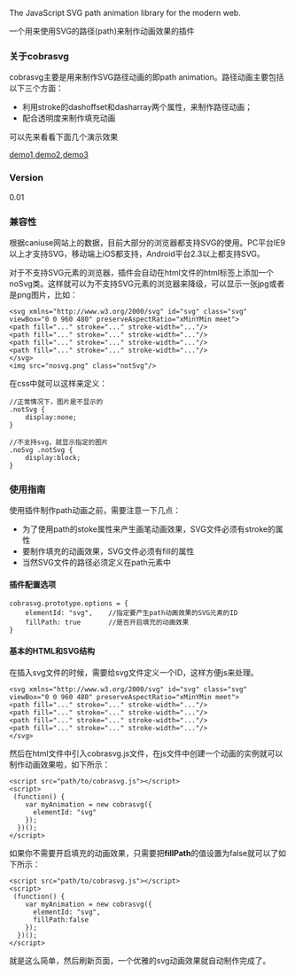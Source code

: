 The JavaScript SVG path animation library for the modern web. 

一个用来使用SVG的路径(path)来制作动画效果的插件

### 关于cobrasvg

cobrasvg主要是用来制作SVG路径动画的即path animation。路径动画主要包括以下三个方面：

* 利用stroke的dashoffset和dasharray两个属性，来制作路径动画；
* 配合透明度来制作填充动画

可以先来看看下面几个演示效果

<a href="http://jsbin.com/lafaqi/1/" target="_blank">demo1</a>,<a href="http://jsbin.com/yisebo/1/" target="_blank">demo2</a>,<a href="http://jsbin.com/gixike/1/" target="_blank">demo3</a>

### Version

0.01

### 兼容性

根据caniuse网站上的数据，目前大部分的浏览器都支持SVG的使用。PC平台IE9以上才支持SVG，移动端上iOS都支持，Android平台2.3以上都支持SVG。

对于不支持SVG元素的浏览器，插件会自动在html文件的html标签上添加一个noSvg类。这样就可以为不支持SVG元素的浏览器来降级，可以显示一张jpg或者是png图片，比如：

	<svg xmlns="http://www.w3.org/2000/svg" id="svg" class="svg" viewBox="0 0 960 480" preserveAspectRatio="xMinYMin meet">
    <path fill="..." stroke="..." stroke-width="..."/>
    <path fill="..." stroke="..." stroke-width="..."/>
    <path fill="..." stroke="..." stroke-width="..."/>
    <path fill="..." stroke="..." stroke-width="..."/>
    </svg>
    <img src="nosvg.png" class="notSvg"/>
    
在css中就可以这样来定义：
	
	//正常情况下，图片是不显示的
	.notSvg {
		display:none;
	}
	
	//不支持svg，就显示指定的图片
	.noSvg .notSvg {
		display:block;
	}
	

### 使用指南

使用插件制作path动画之前，需要注意一下几点：

* 为了使用path的stoke属性来产生画笔动画效果，SVG文件必须有stroke的属性
* 要制作填充的动画效果，SVG文件必须有fill的属性
* 当然SVG文件的路径必须定义在path元素中

#### 插件配置选项

	cobrasvg.prototype.options = {
		elementId: "svg",    //指定要产生path动画效果的SVG元素的ID
		fillPath: true       //是否开启填充的动画效果
	}


#### 基本的HTML和SVG结构

在插入svg文件的时候，需要给svg文件定义一个ID，这样方便js来处理。

	<svg xmlns="http://www.w3.org/2000/svg" id="svg" class="svg" viewBox="0 0 960 480" preserveAspectRatio="xMinYMin meet">
    <path fill="..." stroke="..." stroke-width="..."/>
    <path fill="..." stroke="..." stroke-width="..."/>
    <path fill="..." stroke="..." stroke-width="..."/>
    <path fill="..." stroke="..." stroke-width="..."/>
    </svg>
    
然后在html文件中引入cobrasvg.js文件，在js文件中创建一个动画的实例就可以制作动画效果啦，如下所示：

	<script src="path/to/cobrasvg.js"></script>
    <script>
     (function() {
	    var myAnimation = new cobrasvg({
	      elementId: "svg"
	    });
	  })();
    </script>
    
如果你不需要开启填充的动画效果，只需要把**fillPath**的值设置为false就可以了如下所示：

	<script src="path/to/cobrasvg.js"></script>
    <script>
     (function() {
	    var myAnimation = new cobrasvg({
	      elementId: "svg",
	      fillPath:false
	    });
	  })();
    </script>
    
就是这么简单，然后刷新页面，一个优雅的svg动画效果就自动制作完成了。


      
   






